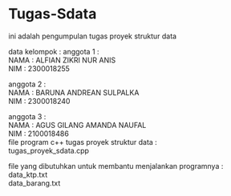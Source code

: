 # Tugas-Sdata
ini adalah pengumpulan tugas proyek struktur data   
    
data kelompok :
anggota 1 :  
NAMA : ALFIAN ZIKRI NUR ANIS    
NIM : 2300018255    

anggota 2 :     
NAMA : BARUNA ANDREAN SULPALKA      
NIM : 2300018240        

anggota 3 :    
NAMA : AGUS GILANG AMANDA NAUFAL        
NIM : 2100018486    
    file program c++ tugas proyek struktur data :       
tugas_proyek_sdata.cpp 

file yang dibutuhkan untuk membantu menjalankan programnya :    
data_ktp.txt    
data_barang.txt
